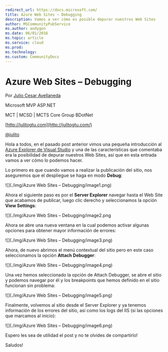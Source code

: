 ---redirect_url: https://docs.microsoft.com/
title: Azure Web Sites – Debugging
description: Vamos a ver cómo es posible depurar nuestros Web Sites
author: MSCommunityPubService
ms.author: andygon
ms.date: 06/01/2016
ms.topic: article
ms.service: cloud
ms.prod: 
ms.technology:
ms.custom: CommunityDocs
---

# Azure Web Sites – Debugging 

Por [Julio Cesar Avellaneda](http://mvp.microsoft.com/en-us/MVP/Julio%20Cesar%20Avellaneda-4038198)

Microsoft MVP ASP.NET

MCT | MCSD | MCTS
Core Group BDotNet

[http://julitogtu.com](http://julitogtu.com/)

[@julito](https://twitter.com/julitogtu)

Hola a todos, en el pasado post anterior vimos una pequeña introducción
al [Azure Explorer de Visual
Studio](http://www.julitogtu.com/2014/08/04/azure-azure-web-sites-utilizando-el-azure-explorer-desde-visual-studio/)
y una de las características que comentaba era la posibilidad de depurar
nuestros Web Sites, así que en esta entrada vamos a ver cómo lo podemos
hacer.

Lo primero es que cuando vamos a realizar la publicación del sitio, nos
aseguremos que el despliegue se haga en modo **Debug**:

![](./img/Azure Web Sites – Debugging/image1.png)

Ahora el siguiente paso es por el **Server Explorer** navegar hasta el
Web Site que acabamos de publicar, luego clic derecho y seleccionamos la
opción **View Settings**:

![](./img/Azure Web Sites – Debugging/image2.png

Ahora se abre una nueva ventana en la cual podemos activar algunas
opciones para obtener mayor información de errores:

![](./img/Azure Web Sites – Debugging/image3.png)

Ahora, de nuevo abrimos el menú contextual del sitio pero en este caso
seleccionamos la opción **Attach Debugger**:

![](./img/Azure Web Sites – Debugging/image4.png)

Una vez hemos seleccionado la opción de Attach Debugger, se abre el
sitio y podemos navegar por él y los breakpoints que hemos definido en
el sitio funcionan sin problema:

![](./img/Azure Web Sites – Debugging/image5.png)

Finalmente, volvemos al sitio desde el Server Explorer y ya tenemos
información de los errores del sitio, así como los logs del IIS (si las
opciones que marcamos al inicio):

![](./img/Azure Web Sites – Debugging/image6.png)

Espero les sea de utilidad el post y no te olvides de compartirlo!

Saludos!




